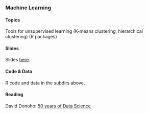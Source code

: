 

### Machine Learning


#### Topics

Tools for unsupervised learning (K-means clustering, hierarchical clustering) (R packages)


#### Slides

Slides [here](https://drive.google.com/open?id=1IXN6plzNzDXCdRrjvaNzm1NszVDISNU_hOE46tXI5WM).


#### Code & Data

R code and data in the subdirs above.


#### Reading

David Donoho: [50 years of Data Science](https://dl.dropboxusercontent.com/u/23421017/50YearsDataScience.pdf)



